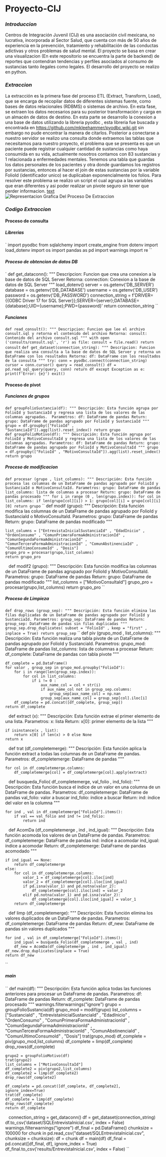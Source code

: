 # Proyecto-CIJ
### *Introduccion*
Centros de Integración Juvenil (CIJ) es una asociación civil mexicana, no lucrativa, incorporada al Sector Salud, que cuenta con más de 50 años de experiencia en la prevención, tratamiento y rehabilitación de las conductas adictivas y otros problemas de salud mental. El proyecto se basa en crear una visualizacion (En este repositorio se encuentra la parte de backend) de reportes que contendran tendencias y perfiles asociados al consumo de sustancias tanto ilegales como legales. El desarrollo del proyecto se realizo en python.

### *Extraccion*
La extracción es la primera fase del proceso ETL (Extract, Transform, Load), que se encarga de recopilar datos de diferentes sistemas fuente, como bases de datos relacionales (RDBMS) o sistemas de archivo. En esta fase, se extraen los datos necesarios para su posterior transformación y carga en un almacén de datos de destino.
En esta parte se desarrollo la conexion a una base de datos utilizando la libreria pyodbc , esta libreria fue buscada y encontrada en https://github.com/mkleehammer/pyodbc.wiki.git sin embargo no pude encontrar la manera de citarlos.
Posterior a conectarse a nuestro servidor se realizo una consulta donde extraemos las tablas que necesitamos para nuestro proyecto, el problema que se presenta es que un paciente puede registrar cualquier cantidad de sustancias como haya consumida en su vida, actualmente nosotros contamos con 83 sustancias y 1 relacionada a enfermedades mentales. Tenemos una tabla que guardas los datos personales de los pacientes y otra donde guardamos los registros por sustancias, entonces al hacer el join de estas sustancias por la variable FolioId (identificador unico) se duplicaban exponencialmente los folios. Para resolver este problema se realizo un script el cual agrupa a las variables que eran diferentes y asi poder realizar un pivote seguro sin tener que perder informacion.
[text](README.md) ![Representacion Grafica Del Proceso De Extraccion](imagen/Extraccion-model.png)

### *Codigo Extraccion*
#### Proceso de consulta
##### *Librerias*
`
import pyodbc
from sqlalchemy import create_engine
from dotenv import load_dotenv
import os
import pandas as pd
import warnings
import re
``
##### *Proceso de obtencion de datos DB*
`
def get_dataconn():
    """
    Descripcion:
    Funcion que crea una conexion a la base de datos de SQL Server
    Retorna:
    connection: Conexion a la base de datos de SQL Server
    """
    load_dotenv()
    server = os.getenv('DB_SERVER')
    database = os.getenv('DB_DATABASE')
    username = os.getenv('DB_USER')
    password = os.getenv('DB_PASSWORD')
    connection_string = f'DRIVER={{ODBC Driver 17 for SQL Server}};SERVER={server};DATABASE={database};UID={username};PWD={password}'
    return connection_string
``

##### *Funciones*
``
def read_consult():
    """
    Descripcion:
    Funcion que lee el archivo consult.sql y retorna el contenido del archivo
    Retorna:
    consult: Contenido del archivo consult.sql
    """
    with open ('consults/consult.sql', 'r') as file:
        consult = file.read()
    return consult
``
``
def get_dataset(connection_string):
    """
    Descripcion:
    Funcion que realiza una consulta a la base de datos de SQL Server y retorna un DataFrame con los resultados
    Retorna:
    df: DataFrame con los resultados de la consulta
    """
    try:
        conn = pyodbc.connect(connection_string)
        cursor = conn.cursor()
        query = read_consult()
        df = pd.read_sql_query(query, conn)
        return df
    except Exception as e:
        print(f'Error: {e}')
        exit()
``

#### Proceso de pivot
##### *Funciones de grupos*
``
def groupFolioSustancia(df):
    """
    Descripción:
    Esta función agrupa por FolioId y SustanciaId y regresa una lista de los valores de las columnas agrupadas. 
    Parametros:
    df: DataFrame de pandas
    Return:
    grupo: DataFrame de pandas agrupado por FolioId y SustanciaId
    """
    grupo = df.groupby(["FolioId" , "SustanciaId"]).agg(list).reset_index()
    return grupo
``    
``
def groupFolioMotivo(df):
    """
    Descripción:
    Esta función agrupa por FolioId y MotivoConsultaId y regresa una lista de los valores de las columnas agrupadas.
    Parametros:
    df: DataFrame de pandas
    Return:
    grupo: DataFrame de pandas agrupado por FolioId y MotivoConsultaId
    """
    grupo = df.groupby(["FolioId" , "MotivoConsultaId"]).agg(list).reset_index()
    return grupo
``
##### *Proceso de modificacion*
``
def procesar (grupo , list_columns):
    """
    Descripción:
    Esta función procesa las columnas de un DataFrame de pandas agrupado por FolioId y SustanciaId o MotivoConsultaId.
    Parametros:
    grupo: DataFrame de pandas 
    list_columns: lista de columnas a procesar
    Return:
    grupo: DataFrame de pandas procesado
    """
    for i in range (0 , len(grupo.index)):
        for col in list_columns:
            if len(grupo[col][i]) > 1:
                grupo[col][i] = grupo[col][i][0]
    return grupo
``
``
def modif (grupo):
    """
    Descripción:
    Esta función modifica las columnas de un DataFrame de pandas agrupado por FolioId y SustanciaId o MotivoConsultaId.
    Parametros:
    grupo: DataFrame de pandas
    Return:
    grupo: DataFrame de pandas modificado
    """
    
    list_columns = ["EntrevistaInicialSustanciaId" , "EdadInicio" , "OrdenConsumo" , "ComunPrimeraFormaAdministracionId" , "ComunSegundaFormaAdministracionId" , "ComunTerceraFormaAdministracionId" , "ComunAbstinenciaId" , "ComunUltimoConsumoId" , "Dosis"]
    grupo_pro = procesar(grupo,list_columns)
    return grupo_pro
``
``
def modif2 (grupo):
    """
    Descripción:
    Esta función modifica las columnas de un DataFrame de pandas agrupado por FolioId y MotivoConsultaId.
    Parametros:
    grupo: DataFrame de pandas
    Return:
    grupo: DataFrame de pandas modificado
    """
    list_columns = ["MotivoConsultaId"]
    grupo_pro = procesar(grupo,list_columns)
    return grupo_pro
``
##### *Proceso de Limpieza*
``
def drop_rows (group_sep):
    """
    Descripción:
    Esta función elimina las filas duplicadas de un DataFrame de pandas agrupado por FolioId y SustanciaId.
    Parametros:
    group_sep: DataFrame de pandas
    Return:
    group_sep: DataFrame de pandas sin filas duplicadas
    """
    group_sep.drop_duplicates( subset = "FolioId" , keep = "first" , inplace = True)
    return group_sep
``
``
def piv (grupo_mod , list_columns):
    """
    Descripción:
    Esta función realiza una tabla pivote de un DataFrame de pandas agrupado por FolioId y SustanciaId.
    Parametros:
    grupo_mod: DataFrame de pandas
    list_columns: lista de columnas a procesar
    Return:
    df_complete: DataFrame de pandas con tabla pivote
    """
    
    df_complete = pd.DataFrame()
    for valor , group_sep in grupo_mod.groupby("FolioId"):
        for i in range(len(group_sep.index)):
            for col in list_columns:
                if i != 0 :
                    aux_name_col = col + str(i)
                    if aux_name_col not in group_sep.columns:
                        group_sep[aux_name_col] = np.nan
                    group_sep[aux_name_col] = group_sep[col].iloc[i]
        df_complete = pd.concat([df_complete, group_sep])
    return df_complete
``
``
def extract (x):
    """
    Descripción:
    Esta función extrae el primer elemento de una lista.
    Parametros:
    x: lista
    Return:
    x[0]: primer elemento de la lista
    """

    if isinstance(x , list):
        return x[0] if len(x) > 0 else None
    return x
``
``
def trat (df_completemerge):
    """
    Descripción:
    Esta función aplica la función extract a todas las columnas de un DataFrame de pandas.
    Parametros:
    df_completemerge: DataFrame de pandas
    """
    
    for col in df_completemerge.columns:
        df_completemerge[col] = df_completemerge[col].apply(extract)
``
``
def busqueda_Folio( df_completemerge, val_folio , ind_folio):
    """
    Descripción:
    Esta función busca el índice de un valor en una columna de un DataFrame de pandas.
    Parametros:
    df_completemerge: DataFrame de pandas
    val_folio: valor a buscar
    ind_folio: índice a buscar
    Return:
    ind: índice del valor en la columna
    """
    
    for ind , val in df_completemerge["FolioId"].items():
        if val == val_folio and ind != ind_folio:
            return ind
``
``
def AcomDa (df_completemerge , ind , ind_igual):
    """
    Descripción:
    Esta función acomoda los valores de un DataFrame de pandas.
    Parametros:
    df_completemerge: DataFrame de pandas
    ind: índice a acomodar
    ind_igual: índice a acomodar
    Return:
    df_completemerge: DataFrame de pandas acomodado
    """
    
    if ind_igual == None:
        return df_completemerge
    else:
        for col in df_completemerge.columns:
            valor_1 = df_completemerge[col].iloc[ind]
            valor_2 = df_completemerge[col].iloc[ind_igual]
            if pd.isna(valor_1) and pd.notna(valor_2):
                df_completemerge[col].iloc[ind] = valor_2
            elif pd.notna(valor_1) and pd.isna(valor_2):
                df_completemerge[col].iloc[ind_igual] = valor_1
        return df_completemerge
``
``
def limp (df_completemerge):
    """
    Descripción:
    Esta función elimina los valores duplicados de un DataFrame de pandas.
    Parametros:
    df_completemerge: DataFrame de pandas
    Return:
    df_new: DataFrame de pandas sin valores duplicados
    """
    
    for ind , val in df_completemerge["FolioId"].items():
        ind_igual = busqueda_Folio(df_completemerge , val , ind)
        df_new = AcomDa(df_completemerge , ind , ind_igual)
    df_new.drop_duplicates(inplace = True)
    return df_new
``
##### *main*
``
def main(df):
    """
    Descripción:
    Esta función aplica todas las funciones anteriores para procesar un DataFrame de pandas.
    Parametros:
    df: DataFrame de pandas
    Return:
    df_complete: DataFrame de pandas procesado
    """
    warnings.filterwarnings("ignore")
    grupo = groupFolioSustancia(df)
    grupo_mod = modif(grupo)
    list_columns = ["SustanciaId" , "EntrevistaInicialSustanciaId" , "EdadInicio" , "OrdenConsumo" , "ComunPrimeraFormaAdministracionId" , "ComunSegundaFormaAdministracionId" , "ComunTerceraFormaAdministracionId" , "ComunAbstinenciaId" , "ComunUltimoConsumoId" , "Dosis"]
    trat(grupo_mod)
    df_complete = piv(grupo_mod,list_columns)
    df_complete = limp(df_complete)
    drop_rows(df_complete)

    grupo2 = groupFolioMotivo(df)
    trat(grupo2)
    list_columns = ["MotivoConsultaId"]
    df_complete2 = piv(grupo2,list_columns)
    df_complete2 = limp(df_complete2)
    drop_rows(df_complete2)
    
    df_complete = pd.concat([df_complete, df_complete2], ignore_index=True)
    trat(df_complete)
    df_complete = limp(df_complete)
    drop_rows(df_complete)
    return df_complete
``
``
connection_string = get_dataconn()
df = get_dataset(connection_string)
df.to_csv('dataset/SQLEntrevistaInicial.csv', index = False)
warnings.filterwarnings("ignore")
df_final = pd.DataFrame()
chunksize = 100000
for chunk in pd.read_csv("dataset/SQLEntrevistaInicial.csv", chunksize = chunksize):
    df = chunk
    df = main(df)
    df_final = pd.concat([df_final, df], ignore_index = True)
df_final.to_csv('results/EntrevistaInicial.csv', index = False)
``


